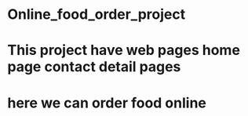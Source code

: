 # Online_food_order_project
# This project have web pages home page contact detail pages
# here we can order food online
